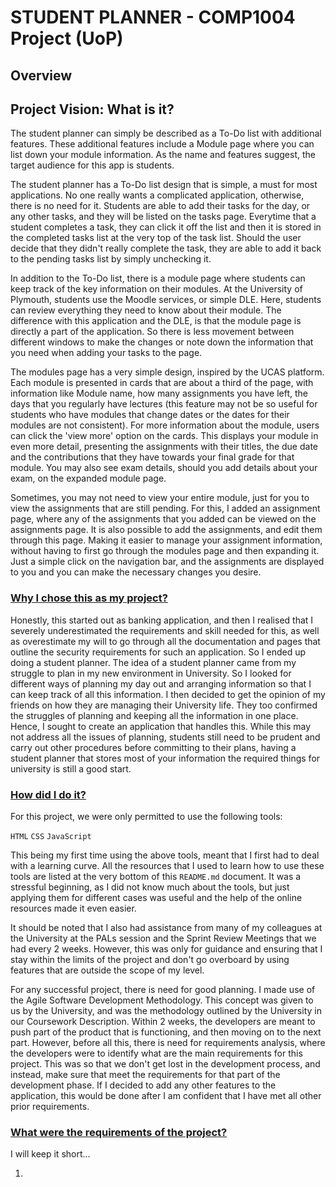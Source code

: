 <h1> STUDENT PLANNER - COMP1004 Project (UoP) </h1>
<h2>Overview</h2>

<h2>Project Vision: What is it?</h2>

The student planner can simply be described as a To-Do list with additional features. These additional features include a Module page where you can list down your module information. As the name and features suggest, the target audience for this app is students.

The student planner has a To-Do list design that is simple, a must for most applications. No one really wants a complicated application, otherwise, there is no need for it. Students are able to add their tasks for the day, or any other tasks, and they will be listed on the tasks page. Everytime that a student completes a task, they can click it off the list and then it is stored in the completed tasks list at the very top of the task list. Should the user decide that they didn't really complete the task, they are able to add it back to the pending tasks list by simply unchecking it.

In addition to the To-Do list, there is a module page where students can keep track of the key information on their modules. At the University of Plymouth, students use the Moodle services, or simple DLE. Here, students can review everything they need to know about their module. The difference with this application and the DLE, is that the module page is directly a part of the application. So there is less movement between different windows to make the changes or note down the information that you need when adding your tasks to the page. 

The modules page has a very simple design, inspired by the UCAS platform. Each module is presented in cards that are about a third of the page, with information like Module name, how many assignments you have left, the days that you regularly have lectures (this feature may not be so useful for students who have modules that change dates or the dates for their modules are not consistent). For more information about the module, users can click the 'view more' option on the cards. This displays your module in even more detail, presenting the assignments with their titles, the due date and the contributions that they have towards your final grade for that module. You may also see exam details, should you add details about your exam, on the expanded module page.

Sometimes, you may not need to view your entire module, just for you to view the assignments that are still pending. For this, I added an assignment page, where any of the assignments that you added can be viewed on the assignments page. It is also possible to add the assignments, and edit them through this page. Making it easier to manage your assignment information, without having to first go through the modules page and then expanding it. Just a simple click on the navigation bar, and the assignments are displayed to you and you can make the necessary changes you desire.


<h3><ins>Why I chose this as my project?</ins></h3>
Honestly, this started out as banking application, and then I realised that I severely underestimated the requirements and skill needed for this, as well as overestimate my will to go through all the documentation and pages that outline the security requirements for such an application. So I ended up doing a student planner. The idea of a student planner came from my struggle to plan in my new environment in University. So I looked for different ways of planning my day out and arranging information so that I can keep track of all this information. I then decided to get the opinion of my friends on how they are managing their University life. They too confirmed the struggles of planning and keeping all the information in one place. Hence, I sought to create an application that handles this. While this may not address all the issues of planning, students still need to be prudent and carry out other procedures before committing to their plans, having a student planner that stores most of your information the required things for university is still a good start.



<h3><ins>How did I do it?</ins></h3>
For this project, we were only permitted to use the following tools:

`HTML`
`CSS`
`JavaScript`

This being my first time using the above tools, meant that I first had to deal with a learning curve. All the resources that I used to learn how to use these tools are listed at the very bottom of this `README.md` document. It was a stressful beginning, as I did not know much about the tools, but just applying them for different cases was useful and the help of the online resources made it even easier.

It should be noted that I also had assistance from many of my colleagues at the University at the PALs session and the Sprint Review Meetings that we had every 2 weeks. However, this was only for guidance and ensuring that I stay within the limits of the project and don't go overboard by using features that are outside the scope of my level.

For any successful project, there is need for good planning. I made use of the Agile Software Development Methodology. This concept was given to us by the University, and was the methodology outlined by the University in our Coursework Description. Within 2 weeks, the developers are meant to push part of the product that is functioning, and then moving on to the next part. However, before all this, there is need for requirements analysis, where the developers were to identify what are the main requirements for this project. This was so that we don't get lost in the development process, and instead, make sure that meet the requirements for that part of the development phase. If I decided to add any other features to the application, this would be done after I am confident that I have met all other prior requirements.


<h3><ins>What were the requirements of the project?</ins></h3>
I will keep it short...

1. 

